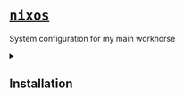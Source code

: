 # [`nixos`](https://github.com/exprpapi/nixos)

System configuration for my main workhorse

<details><summary>

## Installation
</summary>

1. Boot up the NixOS ISO and open a terminal.
2. Clone and navigate to this repo.
   ```bash
   git clone 'https://github.com/exprpapi/nixos-config'
   cd nixos-config
   ```
3. Determine the disk (`"${DISK}"`) you want to use.
   ```bash
   lsblk | grep disk
   ```
4. Finally run the installer on that disk and reboot:
   ```bash
   sudo sh install.sh "${DISK}"
   ```

</details>
